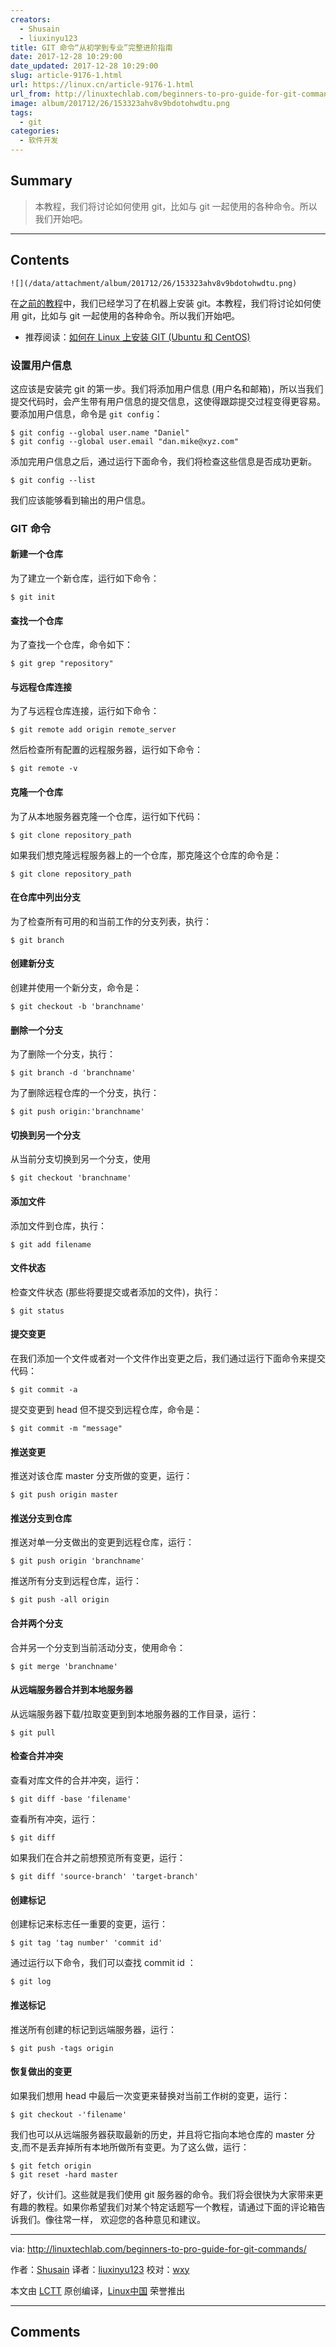 ```yaml
---
creators:
  - Shusain
  - liuxinyu123
title: GIT 命令“从初学到专业”完整进阶指南
date: 2017-12-28 10:29:00
date_updated: 2017-12-28 10:29:00
slug: article-9176-1.html
url: https://linux.cn/article-9176-1.html
url_from: http://linuxtechlab.com/beginners-to-pro-guide-for-git-commands/
image: album/201712/26/153323ahv8v9bdotohwdtu.png
tags:
  - git
categories:
  - 软件开发
---
```


## Summary

> 本教程，我们将讨论如何使用 git，比如与 git 一起使用的各种命令。所以我们开始吧。

***

<!-- more -->

## Contents

`![](/data/attachment/album/201712/26/153323ahv8v9bdotohwdtu.png)`

在[之前的教程](http://linuxtechlab.com/install-git-linux-ubuntu-centos/)中，我们已经学习了在机器上安装 git。本教程，我们将讨论如何使用 git，比如与 git 一起使用的各种命令。所以我们开始吧。

* 推荐阅读：[如何在 Linux 上安装 GIT (Ubuntu 和 CentOS)](http://linuxtechlab.com/install-git-linux-ubuntu-centos/)

### 设置用户信息

这应该是安装完 git 的第一步。我们将添加用户信息 (用户名和邮箱)，所以当我们提交代码时，会产生带有用户信息的提交信息，这使得跟踪提交过程变得更容易。要添加用户信息，命令是 `git config`：

```shell
$ git config --global user.name "Daniel"
$ git config --global user.email "dan.mike@xyz.com"
```

添加完用户信息之后，通过运行下面命令，我们将检查这些信息是否成功更新。

```shell
$ git config --list
```

我们应该能够看到输出的用户信息。

### GIT 命令

#### 新建一个仓库

为了建立一个新仓库，运行如下命令：

```shell
$ git init
```

#### 查找一个仓库

为了查找一个仓库，命令如下：

```shell
$ git grep "repository"
```

#### 与远程仓库连接

为了与远程仓库连接，运行如下命令：

```shell
$ git remote add origin remote_server
```

然后检查所有配置的远程服务器，运行如下命令：

```shell
$ git remote -v
```

#### 克隆一个仓库

为了从本地服务器克隆一个仓库，运行如下代码：

```shell
$ git clone repository_path
```

如果我们想克隆远程服务器上的一个仓库，那克隆这个仓库的命令是：

```shell
$ git clone repository_path
```

#### 在仓库中列出分支

为了检查所有可用的和当前工作的分支列表，执行：

```shell
$ git branch
```

#### 创建新分支

创建并使用一个新分支，命令是：

```shell
$ git checkout -b 'branchname'
```

#### 删除一个分支

为了删除一个分支，执行：

```shell
$ git branch -d 'branchname'
```

为了删除远程仓库的一个分支，执行：

```shell
$ git push origin:'branchname'
```

#### 切换到另一个分支

从当前分支切换到另一个分支，使用

```shell
$ git checkout 'branchname'
```

#### 添加文件

添加文件到仓库，执行：

```shell
$ git add filename
```

#### 文件状态

检查文件状态 (那些将要提交或者添加的文件)，执行：

```shell
$ git status
```

#### 提交变更

在我们添加一个文件或者对一个文件作出变更之后，我们通过运行下面命令来提交代码：

```shell
$ git commit -a
```

提交变更到 head 但不提交到远程仓库，命令是：

```shell
$ git commit -m "message"
```

#### 推送变更

推送对该仓库 master 分支所做的变更，运行：

```shell
$ git push origin master
```

#### 推送分支到仓库

推送对单一分支做出的变更到远程仓库，运行：

```shell
$ git push origin 'branchname'
```

推送所有分支到远程仓库，运行：

```shell
$ git push -all origin
```

#### 合并两个分支

合并另一个分支到当前活动分支，使用命令：

```shell
$ git merge 'branchname'
```

#### 从远端服务器合并到本地服务器

从远端服务器下载/拉取变更到到本地服务器的工作目录，运行：

```shell
$ git pull 
```

#### 检查合并冲突

查看对库文件的合并冲突，运行：

```shell
$ git diff -base 'filename'
```

查看所有冲突，运行：

```shell
$ git diff
```

如果我们在合并之前想预览所有变更，运行：

```shell
$ git diff 'source-branch' 'target-branch' 
```

#### 创建标记

创建标记来标志任一重要的变更，运行：

```shell
$ git tag 'tag number' 'commit id' 
```

通过运行以下命令，我们可以查找 commit id ：

```shell
$ git log
```

#### 推送标记

推送所有创建的标记到远端服务器，运行：

```shell
$ git push -tags origin
```

#### 恢复做出的变更

如果我们想用 head 中最后一次变更来替换对当前工作树的变更，运行：

```shell
$ git checkout -'filename'
```

我们也可以从远端服务器获取最新的历史，并且将它指向本地仓库的 master 分支,而不是丢弃掉所有本地所做所有变更。为了这么做，运行：

```shell
$ git fetch origin
$ git reset -hard master
```

好了，伙计们。这些就是我们使用 git 服务器的命令。我们将会很快为大家带来更有趣的教程。如果你希望我们对某个特定话题写一个教程，请通过下面的评论箱告诉我们。像往常一样， 欢迎您的各种意见和建议。

---

via: <http://linuxtechlab.com/beginners-to-pro-guide-for-git-commands/>

作者：[Shusain](http://linuxtechlab.com/author/shsuain/) 译者：[liuxinyu123](https://github.com/liuxinyu123) 校对：[wxy](https://github.com/wxy)

本文由 [LCTT](https://github.com/LCTT/TranslateProject) 原创编译，[Linux中国](https://linux.cn/) 荣誉推出

***

## Comments

